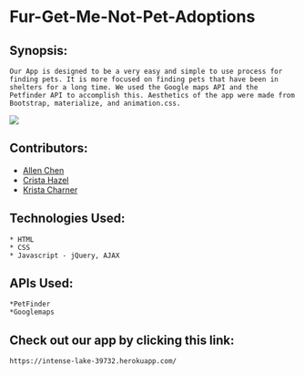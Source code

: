 # Fur-Get-Me-Not-Pet-Adoptions
## Synopsis:
    Our App is designed to be a very easy and simple to use process for finding pets. It is more focused on finding pets that have been in shelters for a long time. We used the Google maps API and the Petfinder API to accomplish this. Aesthetics of the app were made from Bootstrap, materialize, and animation.css.
![](http://imgur.com/xKlsO2D)

## Contributors:
* [Allen Chen](https://github.com/chenallen93)
* [Crista Hazel](https://github.com/christahazel)
* [Krista Charner](https://github.com/kcharner)

## Technologies Used:
    * HTML
    * CSS
    * Javascript - jQuery, AJAX
## APIs Used:
    *PetFinder
    *Googlemaps

## Check out our app by clicking this link:
    https://intense-lake-39732.herokuapp.com/

